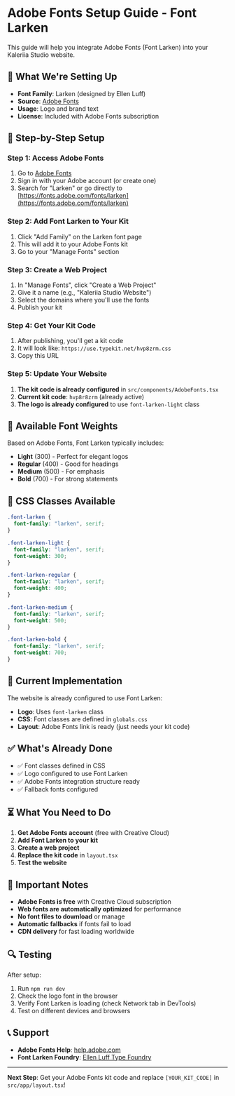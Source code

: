 # Adobe Fonts Setup Guide - Font Larken

This guide will help you integrate Adobe Fonts (Font Larken) into your Kaleriia Studio website.

## 🎯 **What We're Setting Up**

- **Font Family**: Larken (designed by Ellen Luff)
- **Source**: [Adobe Fonts](https://fonts.adobe.com/fonts/larken#fonts-section)
- **Usage**: Logo and brand text
- **License**: Included with Adobe Fonts subscription

## 🚀 **Step-by-Step Setup**

### **Step 1: Access Adobe Fonts**

1. Go to [Adobe Fonts](https://fonts.adobe.com/)
2. Sign in with your Adobe account (or create one)
3. Search for "Larken" or go directly to [https://fonts.adobe.com/fonts/larken](https://fonts.adobe.com/fonts/larken)

### **Step 2: Add Font Larken to Your Kit**

1. Click "Add Family" on the Larken font page
2. This will add it to your Adobe Fonts kit
3. Go to your "Manage Fonts" section

### **Step 3: Create a Web Project**

1. In "Manage Fonts", click "Create a Web Project"
2. Give it a name (e.g., "Kaleriia Studio Website")
3. Select the domains where you'll use the fonts
4. Publish your kit

### **Step 4: Get Your Kit Code**

1. After publishing, you'll get a kit code
2. It will look like: `https://use.typekit.net/hvp8zrm.css`
3. Copy this URL

### **Step 5: Update Your Website**

1. **The kit code is already configured** in `src/components/AdobeFonts.tsx`
2. **Current kit code**: `hvp8r8zrm` (already active)
3. **The logo is already configured** to use `font-larken-light` class

## 🎨 **Available Font Weights**

Based on Adobe Fonts, Font Larken typically includes:
- **Light** (300) - Perfect for elegant logos
- **Regular** (400) - Good for headings
- **Medium** (500) - For emphasis
- **Bold** (700) - For strong statements

## 📱 **CSS Classes Available**

```css
.font-larken {
  font-family: "larken", serif;
}

.font-larken-light {
  font-family: "larken", serif;
  font-weight: 300;
}

.font-larken-regular {
  font-family: "larken", serif;
  font-weight: 400;
}

.font-larken-medium {
  font-family: "larken", serif;
  font-weight: 500;
}

.font-larken-bold {
  font-family: "larken", serif;
  font-weight: 700;
}
```

## 🔧 **Current Implementation**

The website is already configured to use Font Larken:

- **Logo**: Uses `font-larken` class
- **CSS**: Font classes are defined in `globals.css`
- **Layout**: Adobe Fonts link is ready (just needs your kit code)

## ✅ **What's Already Done**

- ✅ Font classes defined in CSS
- ✅ Logo configured to use Font Larken
- ✅ Adobe Fonts integration structure ready
- ✅ Fallback fonts configured

## ⏳ **What You Need to Do**

1. **Get Adobe Fonts account** (free with Creative Cloud)
2. **Add Font Larken to your kit**
3. **Create a web project**
4. **Replace the kit code** in `layout.tsx`
5. **Test the website**

## 🚨 **Important Notes**

- **Adobe Fonts is free** with Creative Cloud subscription
- **Web fonts are automatically optimized** for performance
- **No font files to download** or manage
- **Automatic fallbacks** if fonts fail to load
- **CDN delivery** for fast loading worldwide

## 🔍 **Testing**

After setup:
1. Run `npm run dev`
2. Check the logo font in the browser
3. Verify Font Larken is loading (check Network tab in DevTools)
4. Test on different devices and browsers

## 📞 **Support**

- **Adobe Fonts Help**: [help.adobe.com](https://help.adobe.com)
- **Font Larken Foundry**: [Ellen Luff Type Foundry](https://fonts.adobe.com/fonts/larken#fonts-section)

---

**Next Step**: Get your Adobe Fonts kit code and replace `[YOUR_KIT_CODE]` in `src/app/layout.tsx`!
